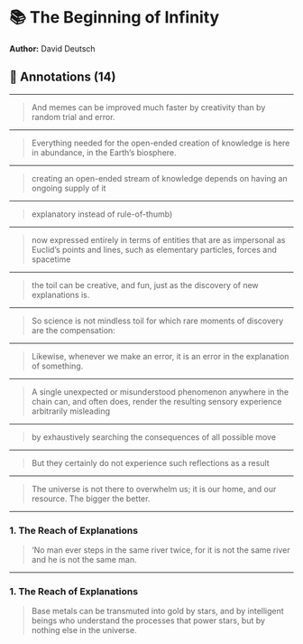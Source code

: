 # 📚 The Beginning of Infinity

**Author:** David Deutsch  

## 📝 Annotations (14)

---


> And memes can be improved much faster by creativity than by random trial and error.   

---


> Everything needed for the open-ended creation of knowledge is here in abundance, in the Earth’s biosphere.  

---


> creating an open-ended stream of knowledge depends on having an ongoing supply of it  

---


> explanatory instead of rule-of-thumb)  

---


> now expressed entirely in terms of entities that are as impersonal as Euclid’s points and lines, such as elementary particles, forces and spacetime  

---


> the toil can be creative, and fun, just as the discovery of new explanations is.  

---


>  So science is not mindless toil for which rare moments of discovery are the compensation:  

---


>  Likewise, whenever we make an error, it is an error in the explanation of something.   

---


> A single unexpected or misunderstood phenomenon anywhere in the chain can, and often does, render the resulting sensory experience arbitrarily misleading  

---


> by exhaustively searching the consequences of all possible move  

---


> But they certainly do not experience such reflections as a result  

---


> The universe is not there to overwhelm us; it is our home, and our resource. The bigger the better.  

---

### 1. The Reach of Explanations

> ‘No man ever steps in the same river twice, for it is not the same river and he is not the same man.  

---

### 1. The Reach of Explanations

> Base metals can be transmuted into gold by stars, and by intelligent beings who understand the processes that power stars, but by nothing else in the universe.  

